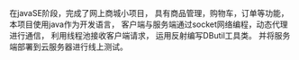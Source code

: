 
在javaSE阶段，完成了网上商城小项目，
具有商品管理，购物车，订单等功能，
本项目使用java作为开发语言，
客户端与服务端通过socket网络编程，动态代理进行通信，
利用线程池接收客户端请求，
运用反射编写DButil工具类。
并将服务端部署到云服务器进行线上测试。
